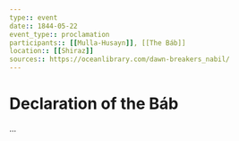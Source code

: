 ```yaml
---
type:: event
date:: 1844-05-22
event_type:: proclamation
participants:: [[Mulla-Husayn]], [[The Báb]]
location:: [[Shiraz]]
sources:: https://oceanlibrary.com/dawn-breakers_nabil/
---
```


# Declaration of the Báb

...